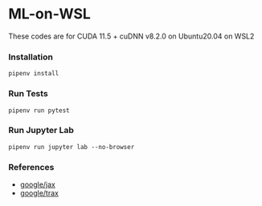 # ML-on-WSL

These codes are for CUDA 11.5 + cuDNN v8.2.0 on Ubuntu20.04 on WSL2

### Installation
```
pipenv install
```

### Run Tests
```
pipenv run pytest
```

### Run Jupyter Lab
```
pipenv run jupyter lab --no-browser
```

### References
- [google/jax](https://github.com/google/jax)
- [google/trax](https://github.com/google/trax)
